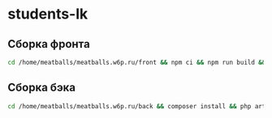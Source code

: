 # students-lk

## Сборка фронта

```bash
cd /home/meatballs/meatballs.w6p.ru/front && npm ci && npm run build && npm run reload
```

## Сборка бэка

```bash
cd /home/meatballs/meatballs.w6p.ru/back && composer install && php artisan migrate
```
